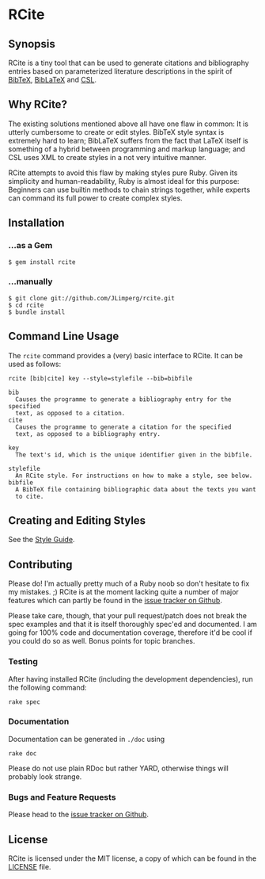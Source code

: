 # RCite

## Synopsis

RCite is a tiny tool that can be used to generate citations and
bibliography entries based on parameterized literature descriptions in
the spirit of [BibTeX](http://de.wikipedia.org/wiki/BibTeX),
[BibLaTeX](http://mirror.its.uidaho.edu/pub/tex-archive/help/Catalogue/entries/biblatex.html)
and [CSL](http://citationstyles.org/).

## Why RCite?

The existing solutions mentioned above all have one flaw in common: It is
utterly cumbersome to create or edit styles. BibTeX style syntax is extremely
hard to learn; BibLaTeX suffers from the fact that LaTeX itself is something
of a hybrid between programming and markup language; and CSL uses XML to create
styles in a not very intuitive manner.

RCite attempts to avoid this flaw by making styles pure Ruby. Given its
simplicity and human-readability, Ruby is almost ideal for this purpose:
Beginners can use builtin methods to chain strings together, while experts
can command its full power to create complex styles.

## Installation

### ...as a Gem

    $ gem install rcite

### ...manually

    $ git clone git://github.com/JLimperg/rcite.git
    $ cd rcite
    $ bundle install

## Command Line Usage

The `rcite` command provides a (very) basic interface to RCite. It can be
used as follows:

    rcite [bib|cite] key --style=stylefile --bib=bibfile

    bib
      Causes the programme to generate a bibliography entry for the specified
      text, as opposed to a citation.
    cite
      Causes the programme to generate a citation for the specified
      text, as opposed to a bibliography entry.

    key
      The text's id, which is the unique identifier given in the bibfile.

    stylefile
      An RCite style. For instructions on how to make a style, see below.
    bibfile
      A BibTeX file containing bibliographic data about the texts you want
      to cite.

## Creating and Editing Styles

See the [Style Guide](StyleGuide).

## Contributing

Please do! I'm actually pretty much of a Ruby noob so don't hesitate to fix
my mistakes. ;) RCite is at the moment lacking quite a number of major
features which can partly be found in the 
[issue tracker on Github](https://github.com/JLimperg/rcite/issues).

Please take care, though, that your pull request/patch does not break the
spec examples and that it is itself thoroughly spec'ed and documented. I am
going for 100% code and documentation coverage, therefore it'd be cool if you
could do so as well. Bonus points for topic branches.

### Testing

After having installed RCite (including the development dependencies), run the
following command:

    rake spec

### Documentation

Documentation can be generated in `./doc` using

    rake doc

Please do not use plain RDoc but rather YARD, otherwise things will probably
look strange.

### Bugs and Feature Requests

Please head to the
[issue tracker on Github](https://github.com/JLimperg/rcite/issues).

## License

RCite is licensed under the MIT license, a copy of which can be found in the
[LICENSE](LICENSE) file.
